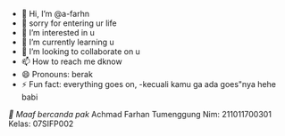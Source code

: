 - 👋 Hi, I’m @a-farhn
- 🤰 sorry for entering ur life
- 👀 I’m interested in u
- 🌱 I’m currently learning u
- 💞️ I’m looking to collaborate on u
- 📫 How to reach me dknow
- 😄 Pronouns: berak
- ⚡ Fun fact: everything goes on, -kecuali kamu ga ada goes"nya hehe babi

*🙏 Maaf bercanda pak* 
Achmad Farhan Tumenggung 
Nim: 211011700301
Kelas: 07SIFP002
<!---
a-farhn/a-farhn is a ✨ special ✨ repository because its `README.md` (this file) appears on your GitHub profile.
You can click the Preview link to take a look at your changes.
--->
